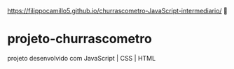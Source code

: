 https://filippocamillo5.github.io/churrascometro-JavaScript-intermediario/ 🔗
# projeto-churrascometro
projeto desenvolvido com JavaScript | CSS | HTML
